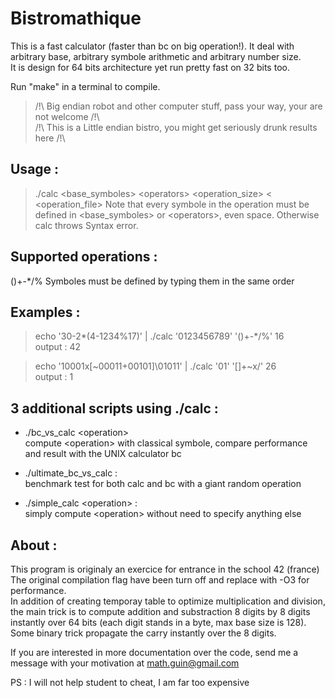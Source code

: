 # Bistromathique

This is a fast calculator (faster than bc on big operation!). It deal with arbitrary base, arbitrary symbole arithmetic and arbitrary number size.    
It is design for 64 bits architecture yet run pretty fast on 32 bits too.   

Run "make" in a terminal to compile.    
>/!\ Big endian robot and other computer stuff, pass your way, your are not welcome /!\    
>/!\   This is a Little endian bistro, you might get seriously drunk results here   /!\    


## Usage :
> ./calc \<base_symboles\> \<operators\> \<operation_size\>  \<  \<operation_file\> 
	Note that every symbole in the operation must be defined in \<base_symboles\> or \<operators\>, even space. Otherwise calc throws Syntax error.

## Supported operations :
()+-*/% Symboles must be defined by typing them in the same order


## Examples :
> echo '30-2*(4-1234%17)' | ./calc '0123456789' '()+-*/%' 16    
	output : 42

> echo '10001x[~00011+00101]\01011' | ./calc '01' '[]+~x/\' 26    
	output : 1

## 3 additional scripts using ./calc :

* ./bc_vs_calc \<operation\>     
compute \<operation\> with classical symbole,
compare performance and result with the UNIX calculator bc

* ./ultimate_bc_vs_calc :    
benchmark test for both calc and bc with a giant random operation

* ./simple_calc \<operation\> :    
simply compute \<operation\> without need to specify anything else


## About :

This program is originaly an exercice for entrance in the school 42 (france)   
The original compilation flag have been turn off and replace with -O3 for performance.    
In addition of creating temporay table to optimize multiplication and division, the main trick is to compute addition and substraction 8 digits by 8 digits instantly over 64 bits (each digit stands in a byte, max base size is 128).    
Some binary trick propagate the carry instantly over the 8 digits.

If you are interested in more documentation over the code, send me a message with your motivation at math.guin@gmail.com    

PS : I will not help student to cheat, I am far too expensive
